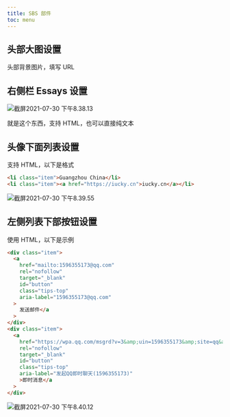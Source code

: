 ```yaml
---
title: SBS 部件
toc: menu
---
```


## 头部大图设置

头部背景图片，填写 URL

## 右侧栏 Essays 设置

![截屏2021-07-30 下午8.38.13](https://cdn.my-api.cn/user/w/asset-pic-gitee/20210730203815.png)

就是这个东西，支持 HTML，也可以直接纯文本

## 头像下面列表设置

支持 HTML，以下是格式

```html
<li class="item">Guangzhou China</li>
<li class="item"><a href="https://iucky.cn">iucky.cn</a></li>
```

![截屏2021-07-30 下午8.39.55](https://cdn.my-api.cn/user/w/asset-pic-gitee/20210730203958.png)

## 左侧列表下部按钮设置

使用 HTML，以下是示例

```html
<div class="item">
  <a
    href="mailto:1596355173@qq.com"
    rel="nofollow"
    target="_blank"
    id="button"
    class="tips-top"
    aria-label="1596355173@qq.com"
  >
    发送邮件</a
  >
</div>
<div class="item">
  <a
    href="https://wpa.qq.com/msgrd?v=3&amp;uin=1596355173&amp;site=qq&amp;menu=yes"
    rel="nofollow"
    target="_blank"
    id="button"
    class="tips-top"
    aria-label="发起QQ即时聊天(1596355173)"
    >即时消息</a
  >
</div>
```

![截屏2021-07-30 下午8.40.12](https://cdn.my-api.cn/user/w/asset-pic-gitee/20210730204014.png)

